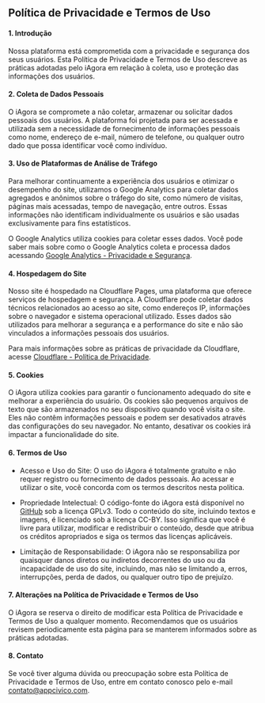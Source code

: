 ## Política de Privacidade e Termos de Uso

#### 1\. Introdução

Nossa plataforma está comprometida com a privacidade e segurança dos seus usuários. Esta Política de Privacidade e Termos de Uso descreve as práticas adotadas pelo iAgora em relação à coleta, uso e proteção das informações dos usuários.

#### 2\. Coleta de Dados Pessoais

O iAgora se compromete a não coletar, armazenar ou solicitar dados pessoais dos usuários. A plataforma foi projetada para ser acessada e utilizada sem a necessidade de fornecimento de informações pessoais como nome, endereço de e-mail, número de telefone, ou qualquer outro dado que possa identificar você como indivíduo.

#### 3\. Uso de Plataformas de Análise de Tráfego

Para melhorar continuamente a experiência dos usuários e otimizar o desempenho do site, utilizamos o Google Analytics para coletar dados agregados e anônimos sobre o tráfego do site, como número de visitas, páginas mais acessadas, tempo de navegação, entre outros. Essas informações não identificam individualmente os usuários e são usadas exclusivamente para fins estatísticos.

O Google Analytics utiliza cookies para coletar esses dados. Você pode saber mais sobre como o Google Analytics coleta e processa dados acessando [Google Analytics - Privacidade e Segurança](https://policies.google.com/technologies/partner-sites).

#### 4\. Hospedagem do Site

Nosso site é hospedado na Cloudflare Pages, uma plataforma que oferece serviços de hospedagem e segurança. A Cloudflare pode coletar dados técnicos relacionados ao acesso ao site, como endereços IP, informações sobre o navegador e sistema operacional utilizado. Esses dados são utilizados para melhorar a segurança e a performance do site e não são vinculados a informações pessoais dos usuários.

Para mais informações sobre as práticas de privacidade da Cloudflare, acesse [Cloudflare - Política de Privacidade](https://www.cloudflare.com/privacypolicy/).

#### 5\. Cookies

O iAgora utiliza cookies para garantir o funcionamento adequado do site e melhorar a experiência do usuário. Os cookies são pequenos arquivos de texto que são armazenados no seu dispositivo quando você visita o site. Eles não contêm informações pessoais e podem ser desativados através das configurações do seu navegador. No entanto, desativar os cookies irá impactar a funcionalidade do site.

#### 6\. Termos de Uso

-   Acesso e Uso do Site: O uso do iAgora é totalmente gratuito e não requer registro ou fornecimento de dados pessoais. Ao acessar e utilizar o site, você concorda com os termos descritos nesta política.
    
-   Propriedade Intelectual: O código-fonte do iAgora está disponível no [GitHub](https://github.com/appcivico/iagora) sob a licença GPLv3. Todo o conteúdo do site, incluindo textos e imagens, é licenciado sob a licença CC-BY. Isso significa que você é livre para utilizar, modificar e redistribuir o conteúdo, desde que atribua os créditos apropriados e siga os termos das licenças aplicáveis.
    
-   Limitação de Responsabilidade: O iAgora não se responsabiliza por quaisquer danos diretos ou indiretos decorrentes do uso ou da incapacidade de uso do site, incluindo, mas não se limitando a, erros, interrupções, perda de dados, ou qualquer outro tipo de prejuízo.
    

#### 7\. Alterações na Política de Privacidade e Termos de Uso

O iAgora se reserva o direito de modificar esta Política de Privacidade e Termos de Uso a qualquer momento. Recomendamos que os usuários revisem periodicamente esta página para se manterem informados sobre as práticas adotadas.

#### 8\. Contato

Se você tiver alguma dúvida ou preocupação sobre esta Política de Privacidade e Termos de Uso, entre em contato conosco pelo e-mail contato@appcivico.com.
